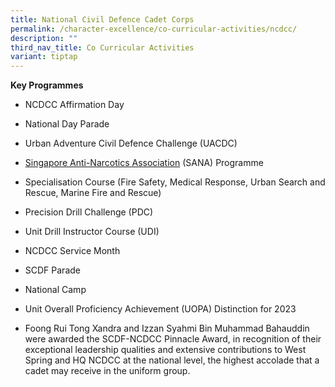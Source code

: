 ```yaml
---
title: National Civil Defence Cadet Corps
permalink: /character-excellence/co-curricular-activities/ncdcc/
description: ""
third_nav_title: Co Curricular Activities
variant: tiptap
---
```

<p><strong>Key Programmes</strong>
</p>
<ul>
<li>
<p>NCDCC Affirmation Day</p>
</li>
<li>
<p>National Day Parade</p>
</li>
<li>
<p>Urban Adventure Civil Defence Challenge (UACDC)</p>
</li>
<li>
<p><a href="https://www.sana.org.sg/" rel="noopener noreferrer nofollow" target="_blank">Singapore Anti-Narcotics Association</a> (SANA)
Programme</p>
</li>
<li>
<p>Specialisation Course (Fire Safety, Medical Response, Urban Search and
Rescue, Marine Fire and Rescue)</p>
</li>
<li>
<p>Precision Drill Challenge (PDC)</p>
</li>
<li>
<p>Unit Drill Instructor Course (UDI)</p>
</li>
<li>
<p>NCDCC Service Month</p>
</li>
<li>
<p>SCDF Parade</p>
</li>
<li>
<p>National Camp</p>
</li>
<li>
<p>Unit Overall Proficiency Achievement (UOPA) Distinction for 2023</p>
</li>
<li>
<p>Foong Rui Tong Xandra and Izzan Syahmi Bin Muhammad Bahauddin were awarded
the SCDF-NCDCC Pinnacle Award, in recognition of their exceptional leadership
qualities and extensive contributions to West Spring and HQ NCDCC at the
national level, the highest accolade that a cadet may receive in the uniform
group.</p>
</li>
</ul>
<p></p>